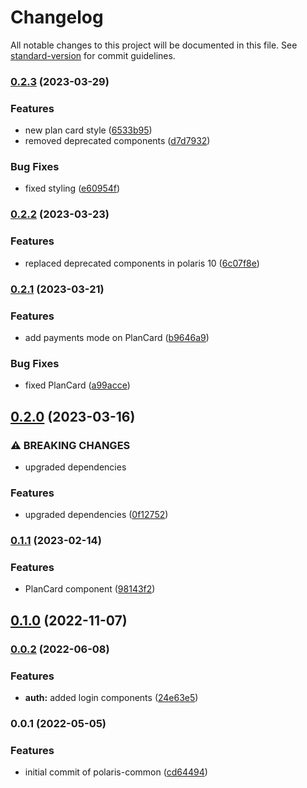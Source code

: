 # Changelog

All notable changes to this project will be documented in this file. See [standard-version](https://github.com/conventional-changelog/standard-version) for commit guidelines.

### [0.2.3](https://github.com/shop3/polaris-common/compare/v0.2.2...v0.2.3) (2023-03-29)


### Features

* new plan card style ([6533b95](https://github.com/shop3/polaris-common/commit/6533b9506992eb961352dbad3c0ac9a3045c14c5))
* removed deprecated components ([d7d7932](https://github.com/shop3/polaris-common/commit/d7d7932f4f3480bc5f1cc1055364294796512af1))


### Bug Fixes

* fixed styling ([e60954f](https://github.com/shop3/polaris-common/commit/e60954f14cc9753d8e44137829e4156349ae82b9))

### [0.2.2](https://github.com/shop3/polaris-common/compare/v0.2.1...v0.2.2) (2023-03-23)


### Features

* replaced deprecated components in polaris 10 ([6c07f8e](https://github.com/shop3/polaris-common/commit/6c07f8e3f9d60ddc110b85848eb8eb84030e2d97))

### [0.2.1](https://github.com/shop3/polaris-common/compare/v0.2.0...v0.2.1) (2023-03-21)


### Features

* add payments mode on PlanCard ([b9646a9](https://github.com/shop3/polaris-common/commit/b9646a9778cd3e5e6c6cdec8a3563facccc744fe))


### Bug Fixes

* fixed PlanCard ([a99acce](https://github.com/shop3/polaris-common/commit/a99acce7e364731b4ac71ef91a67e6e04020740b))

## [0.2.0](https://github.com/shop3/polaris-common/compare/v0.1.1...v0.2.0) (2023-03-16)


### ⚠ BREAKING CHANGES

* upgraded dependencies

### Features

* upgraded dependencies ([0f12752](https://github.com/shop3/polaris-common/commit/0f12752f487b9108f12e6a8222c6ae8300eff31d))

### [0.1.1](https://github.com/shop3/polaris-common/compare/v0.1.0...v0.1.1) (2023-02-14)


### Features

* PlanCard component ([98143f2](https://github.com/shop3/polaris-common/commit/98143f2abf450287e218d6a14f192f38a636dbe6))

## [0.1.0](https://github.com/shop3/polaris-common/compare/v0.0.2...v0.1.0) (2022-11-07)

### [0.0.2](https://github.com/shop3/polaris-common/compare/v0.0.1...v0.0.2) (2022-06-08)


### Features

* **auth:** added login components ([24e63e5](https://github.com/shop3/polaris-common/commit/24e63e5263a0f3ca992ecb22e2318788bd889af8))

### 0.0.1 (2022-05-05)


### Features

* initial commit of polaris-common ([cd64494](https://github.com/shop3/polaris-common/commit/cd64494489ab1f6e458828c730fded37a2a5f571))
